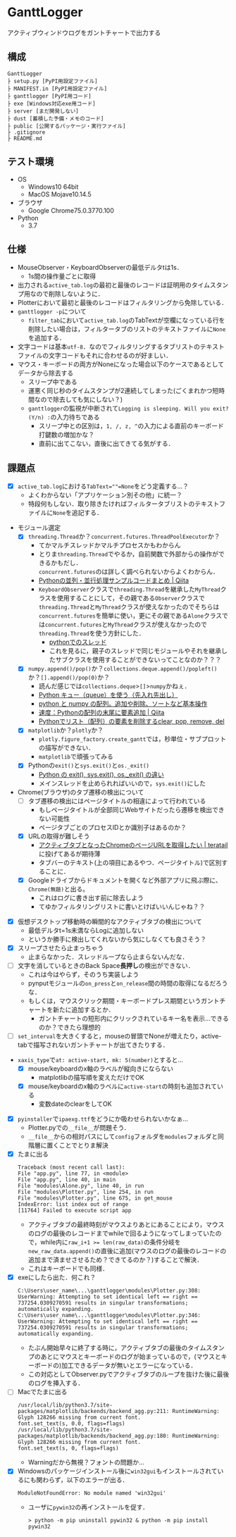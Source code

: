 # GanttLogger
アクティブウィンドウログをガントチャートで出力する

## 構成
```
GanttLogger
├ setup.py [PyPI用設定ファイル]
├ MANIFEST.in [PyPI用設定ファイル]
├ ganttlogger [PyPI用コード]
├ exe [Windows対応exe用コード]
├ server [まだ開発しない]
├ dust [蓄積した予備・メモのコード]
├ public [公開するパッケージ・実行ファイル]
├ .gitignore
├ README.md
```

## テスト環境
- OS
    - Windows10 64bit
    - MacOS Mojave10.14.5
- ブラウザ
    - Google Chrome75.0.3770.100
- Python
    - 3.7

## 仕様
- MouseObserver・KeyboardObserverの最低デルタtは1s．
    - 1s間の操作量ごとに取得
- 出力される`active_tab.log`の最初と最後のレコードは証明用のタイムスタンプ用なので削除しないように．
- Plotterにおいて最初と最後のレコードはフィルタリングから免除している．
- `ganttlogger -p`について
    - `filter_tab`において`active_tab.log`のTabTextが空欄になっている行を削除したい場合は，フィルタータブのリストのテキストファイルに`None`を追加する．
- 文字コードは基本`utf-8`．なのでフィルタリングするタブリストのテキストファイルの文字コードもそれに合わせるのが好ましい．
- マウス・キーボードの両方がNoneになった場合以下のケースであるとしてデータから除去する
    - スリープ中である
    - 運悪く同じ秒のタイムスタンプが2連続してしまった(ごくまれかつ短時間なので除去しても気にしない？)
    - `ganttlogger`の監視が中断されて`Logging is sleeping. Will you exit?(Y/n) :`の入力待ちである
        - スリープ中との区別は，`1, /, z, ^`の入力による直前のキーボード打鍵数の増加かな？
        - 直前に出てこない，直後に出てきてる気がする．

## 課題点
- [x] `active_tab.log`における`TabText=""=None`をどう定義する…？
    - よくわからない「アプリケーション別その他」に統一？
    - 特段何もしない．取り除きたければフィルタータブリストのテキストファイルに`None`を追記する．
- モジュール選定
    - [x] `threading.Thread`か？`concurrent.futures.ThreadPoolExecutor`か？
        - てかマルチスレッドかマルチプロセスかもわからん
        - とりま`threading.Thread`でやるか，自前関数で外部からの操作ができるかもだし．  
        `concurrent.futures`のは詳しく調べられないからよくわからん．
        - [Pythonの並列・並行処理サンプルコードまとめ | Qiita](https://qiita.com/castaneai/items/9cc33817419896667f34)
        - `KeyboardObserver`クラスで`threading.Thread`を継承した`MyThread`クラスを使用することにして，その親である`Observer`クラスで`threading.Thread`と`MyThread`クラスが使えなかったのでそちらは`concurrent.futures`を簡単に使い，更にその親である`Alone`クラスでは`concurrent.futures`と`MyThread`クラスが使えなかったので`threading.Thread`を使う方針にした．
            - [pythonでのスレッド](http://nobunaga.hatenablog.jp/entry/2016/06/03/204450)
            - これを見るに，親子のスレッドで同じモジュールやそれを継承したサブクラスを使用することができないってことなのか？？？
    - [x] `numpy.append()/pop()`か？`collections.deque.append()/popleft()`か？`[].append()/pop(0)`か？
        - 読んだ感じでは`collections.deque`>`[]`>`numpy`かねぇ．
        - [Python キュー（queue）を使う（先入れ先出し）](https://pg-chain.com/python-queue)
        - [python と numpy の配列。追加や削除、ソートなど基本操作](http://ailaby.com/list_array/#id3_2)
        - [速度：Pythonの配列の末尾に要素追加 | Qiita](https://qiita.com/ykatsu111/items/be274f76d42f6b982ba4)
        - [Pythonでリスト（配列）の要素を削除するclear, pop, remove, del](https://note.nkmk.me/python-list-clear-pop-remove-del/#pop)
    - [x] `matplotlib`か？`plotly`か？
        - `plotly.figure_factory.create_gantt`では，秒単位・サブプロットの描写ができない．
        - `matplotlib`で頑張ってみる
    - [x] Pythonの`exit()`と`sys.exit()`と`os._exit()`
        - [Python の exit(), sys.exit(), os._exit() の違い](http://uchanote.blogspot.com/2015/01/python-exit-sysexit-osexit.html)
        - メインスレッドを止められればいいので，`sys.exit()`にした
- Chrome(ブラウザ)のタブ遷移の検出について
    - [ ] タブ遷移の検出にはページタイトルの相違によって行われている
        - もしページタイトルが全部同じWebサイトだったら遷移を検出できない可能性
        - ページタブごとのプロセスIDとか識別子はあるのか？
    - [x] URLの取得が難しそう
        - [アクティブタブとなったChromeのページURLを取得したい | teratail](https://teratail.com/questions/197377)に投げてあるが期待薄
        - タブバーのテキスト(上の項目にあるやつ．ページタイトル)で区別することに．
    - [x] Googleドライブからドキュメントを開くなど外部アプリに飛ぶ際に、`Chrome(無題)`と出る。
        - これはログに書き出す前に除去しよう
        - てゆかフィルタリングリストに書いとけばいいんじゃね？？
- [x] 仮想デスクトップ移動時の瞬間的なアクティブタブの検出について
    - 最低デルタt=1s未満ならLogに追加しない
    - というか勝手に検出してくれないから気にしなくても良さそう？
- [x] スリープさせたら止まっちゃう
    - 止まらなかった．スレッドループなら止まらないんだな．
- [ ] 文字を消しているときのBack Space**長押し**の検出ができない．
    - これは今はやらず，そのうち実装しよう
    - pynputモジュールの`on_press`と`on_release`間の時間の取得になるだろうな．
    - もしくは，マウスクリック期間・キーボードプレス期間というガントチャートを新たに追加するとか．
        - ガントチャートの短形内にクリックされているキー名を表示…できるのか？できたら理想的
- [ ] `set_interval`を大きくすると，mouseの冒頭でNoneが増えたり，active-tabで描写されないガントチャートが出てきたりする．
- `xaxis_type`で`at: active-start, mk: 5(number)`とすると…
    - [x] mouse/keyboardのx軸のラベルが縦向きにならない
        - matplotlibの描写順を変えただけでOK
    - [x] mouse/keyboardのx軸のラベルに`active-start`の時刻も追加されている
        - 変数dateのclearをしてOK
- [x] `pyinstaller`で`ipaexg.ttf`をどうにか吸わせられないかなぁ…
    - Plotter.pyでの`__file__`が問題そう．
    - `__file__`からの相対パスにして`config`フォルダを`modules`フォルダと同階層に置くことでとりま解決
- [x] たまに出る
    ```
    Traceback (most recent call last):
    File "app.py", line 77, in <module>
    File "app.py", line 40, in main
    File "modules\Alone.py", line 40, in run
    File "modules\Plotter.py", line 254, in run
    File "modules\Plotter.py", line 675, in get_mouse
    IndexError: list index out of range
    [11764] Failed to execute script app
    ```
    - アクティブタブの最終時刻がマウスよりあとにあることにより，マウスのログの最後のレコードまでwhileで回るようになってしまっていたので，while内に`raw_i+1 >= len(raw_data)`の条件分岐を`new_raw_data.append()`の直後に追加(マウスのログの最後のレコードの追加まで済ませさせるため？できてるのか？)することで解決．
    - これはキーボードでも同様．
- [x] exeにしたら出た．何これ？
    ```
    C:\Users\user_name\...\ganttlogger\modules\Plotter.py:308: UserWarning: Attempting to set identical left == right == 737254.0309270591 results in singular transformations; automatically expanding.
    C:\Users\user_name\...\ganttlogger\modules\Plotter.py:346: UserWarning: Attempting to set identical left == right == 737254.0309270591 results in singular transformations; automatically expanding.
    ```
    - たぶん開始早々に終了する時に，アクティブタブの最後のタイムスタンプのあとにマウスとキーボードのログが始まっているので，(マウスとキーボードの)加工できるデータが無いとエラーになっている．
    - この対応としてObserver.pyでアクティブタブのループを抜けた後に最後のログを挿入する．
- [ ] Macでたまに出る
    ```
    /usr/local/lib/python3.7/site-packages/matplotlib/backends/backend_agg.py:211: RuntimeWarning: Glyph 128266 missing from current font.
    font.set_text(s, 0.0, flags=flags)
    /usr/local/lib/python3.7/site-packages/matplotlib/backends/backend_agg.py:180: RuntimeWarning: Glyph 128266 missing from current font.
    font.set_text(s, 0, flags=flags)
    ```
    - Warningだから無視？フォントの問題か…
- [x] Windowsのパッケージインストール後に`win32gui`もインストールされているにも関わらず，以下のエラーが出る．
    ```
    ModuleNotFoundError: No module named 'win32gui'
    ```
    - ユーザに`pywin32`の再インストールを促す．
        ```
        > python -m pip uninstall pywin32 & python -m pip install pywin32
        ```